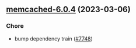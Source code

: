 

## [memcached-6.0.4](https://github.com/truecharts/charts/compare/memcached-6.0.3...memcached-6.0.4) (2023-03-06)

### Chore

- bump dependency train ([#7748](https://github.com/truecharts/charts/issues/7748))
  
  